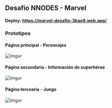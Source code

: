 ## Desafío NNODES - Marvel

#### Deploy: https://marvel-desafio-3bae8.web.app/

### Prototipos 


#### Página principal - Personajes
![Imgur](https://i.imgur.com/Fr3Y6u4.jpg)

#### Página secundaria - Información de superhéroe
![Imgur](https://i.imgur.com/IkZ2Or3.jpg)

#### Página tercearia - Juego
![Imgur](https://i.imgur.com/AZzp1Mm.jpg)

